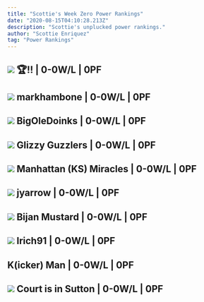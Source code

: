 ```yaml
---
title: "Scottie's Week Zero Power Rankings"
date: "2020-08-15T04:10:28.213Z"
description: "Scottie's unplucked power rankings."
author: "Scottie Enriquez"
tag: "Power Rankings"
---
```


## <img class="sleeper-avatar" src="https://sleepercdn.com/avatars/thumbs/nfl_dal" /> 🏆‼️ | 0-0W/L | 0PF

## <img class="sleeper-avatar" src="https://sleepercdn.com/avatars/thumbs/1bac27b3e88d08f050e32b48195acf46" /> markhambone | 0-0W/L | 0PF

## <img class="sleeper-avatar" src="https://sleepercdn.com/avatars/thumbs/400266e997f2d0857da2c8f2b939fda4" /> BigOleDoinks | 0-0W/L | 0PF

## <img class="sleeper-avatar" src="https://sleepercdn.com/avatars/thumbs/405213591fe488220f2f4f79d9cc28eb" /> Glizzy Guzzlers | 0-0W/L | 0PF

## <img class="sleeper-avatar" src="https://sleepercdn.com/avatars/thumbs/379f5379a3205b9706e6a4b7b4471a8e" /> Manhattan (KS) Miracles | 0-0W/L | 0PF

## <img class="sleeper-avatar" src="https://sleepercdn.com/avatars/thumbs/1fe089e517448d9fe207b8607ca8e81b" /> jyarrow | 0-0W/L | 0PF

## <img class="sleeper-avatar" src="https://sleepercdn.com/avatars/thumbs/49b1d67d6b1562f8ef7d03645a046694" /> Bijan Mustard | 0-0W/L | 0PF

## <img class="sleeper-avatar" src="https://sleepercdn.com/avatars/thumbs/23fe4994d864928df8f99d56b60c9179" /> lrich91 | 0-0W/L | 0PF

## K(icker) Man | 0-0W/L | 0PF

## <img class="sleeper-avatar" src="https://sleepercdn.com/avatars/thumbs/d57bddeb09e102a2b7556973dc6301fb" /> Court is in Sutton | 0-0W/L | 0PF
